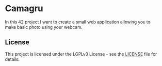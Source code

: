 # Camagru
In this [42](https://www.42.fr) project I want to create a small web application allowing you to make basic photo using your webcam.
## License
This project is licensed under the LGPLv3 License - see the [LICENSE](https://github.com/IT-Krivoshey/Camagru/blob/main/LICENSE) file for details.
